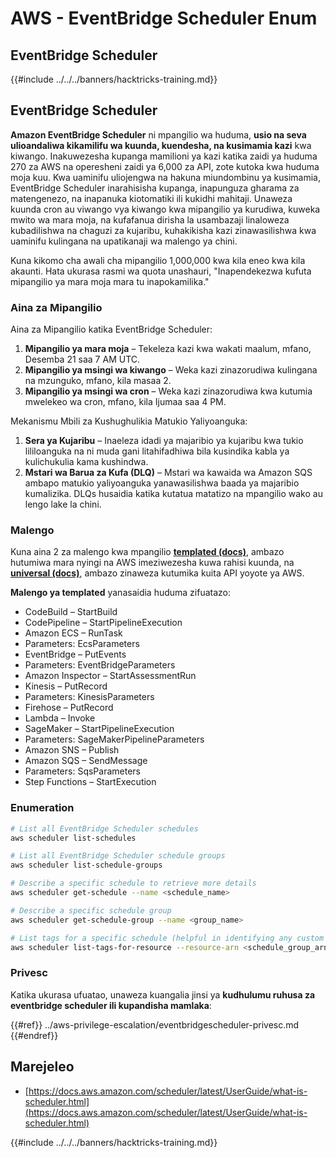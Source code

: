 # AWS - EventBridge Scheduler Enum

## EventBridge Scheduler

{{#include ../../../banners/hacktricks-training.md}}

## EventBridge Scheduler

**Amazon EventBridge Scheduler** ni mpangilio wa huduma, **usio na seva ulioandaliwa kikamilifu wa kuunda, kuendesha, na kusimamia kazi** kwa kiwango. Inakuwezesha kupanga mamilioni ya kazi katika zaidi ya huduma 270 za AWS na operesheni zaidi ya 6,000 za API, zote kutoka kwa huduma moja kuu. Kwa uaminifu uliojengwa na hakuna miundombinu ya kusimamia, EventBridge Scheduler inarahisisha kupanga, inapunguza gharama za matengenezo, na inapanuka kiotomatiki ili kukidhi mahitaji. Unaweza kuunda cron au viwango vya kiwango kwa mipangilio ya kurudiwa, kuweka mwito wa mara moja, na kufafanua dirisha la usambazaji linaloweza kubadilishwa na chaguzi za kujaribu, kuhakikisha kazi zinawasilishwa kwa uaminifu kulingana na upatikanaji wa malengo ya chini.

Kuna kikomo cha awali cha mipangilio 1,000,000 kwa kila eneo kwa kila akaunti. Hata ukurasa rasmi wa quota unashauri, "Inapendekezwa kufuta mipangilio ya mara moja mara tu inapokamilika."&#x20;

### Aina za Mipangilio

Aina za Mipangilio katika EventBridge Scheduler:

1. **Mipangilio ya mara moja** – Tekeleza kazi kwa wakati maalum, mfano, Desemba 21 saa 7 AM UTC.
2. **Mipangilio ya msingi wa kiwango** – Weka kazi zinazorudiwa kulingana na mzunguko, mfano, kila masaa 2.
3. **Mipangilio ya msingi wa cron** – Weka kazi zinazorudiwa kwa kutumia mwelekeo wa cron, mfano, kila Ijumaa saa 4 PM.

Mekanismu Mbili za Kushughulikia Matukio Yaliyoanguka:

1. **Sera ya Kujaribu** – Inaeleza idadi ya majaribio ya kujaribu kwa tukio lililoanguka na ni muda gani litahifadhiwa bila kusindika kabla ya kulichukulia kama kushindwa.
2. **Mstari wa Barua za Kufa (DLQ)** – Mstari wa kawaida wa Amazon SQS ambapo matukio yaliyoanguka yanawasilishwa baada ya majaribio kumalizika. DLQs husaidia katika kutatua matatizo na mpangilio wako au lengo lake la chini.

### Malengo

Kuna aina 2 za malengo kwa mpangilio [**templated (docs)**](https://docs.aws.amazon.com/scheduler/latest/UserGuide/managing-targets-templated.html), ambazo hutumiwa mara nyingi na AWS imeziwezesha kuwa rahisi kuunda, na [**universal (docs)**](https://docs.aws.amazon.com/scheduler/latest/UserGuide/managing-targets-universal.html), ambazo zinaweza kutumika kuita API yoyote ya AWS.

**Malengo ya templated** yanasaidia huduma zifuatazo:

- CodeBuild – StartBuild
- CodePipeline – StartPipelineExecution
- Amazon ECS – RunTask
- Parameters: EcsParameters
- EventBridge – PutEvents
- Parameters: EventBridgeParameters
- Amazon Inspector – StartAssessmentRun
- Kinesis – PutRecord
- Parameters: KinesisParameters
- Firehose – PutRecord
- Lambda – Invoke
- SageMaker – StartPipelineExecution
- Parameters: SageMakerPipelineParameters
- Amazon SNS – Publish
- Amazon SQS – SendMessage
- Parameters: SqsParameters
- Step Functions – StartExecution

### Enumeration
```bash
# List all EventBridge Scheduler schedules
aws scheduler list-schedules

# List all EventBridge Scheduler schedule groups
aws scheduler list-schedule-groups

# Describe a specific schedule to retrieve more details
aws scheduler get-schedule --name <schedule_name>

# Describe a specific schedule group
aws scheduler get-schedule-group --name <group_name>

# List tags for a specific schedule (helpful in identifying any custom tags or permissions)
aws scheduler list-tags-for-resource --resource-arn <schedule_group_arn>
```
### Privesc

Katika ukurasa ufuatao, unaweza kuangalia jinsi ya **kudhulumu ruhusa za eventbridge scheduler ili kupandisha mamlaka**:

{{#ref}}
../aws-privilege-escalation/eventbridgescheduler-privesc.md
{{#endref}}

## Marejeleo

- [https://docs.aws.amazon.com/scheduler/latest/UserGuide/what-is-scheduler.html](https://docs.aws.amazon.com/scheduler/latest/UserGuide/what-is-scheduler.html)

{{#include ../../../banners/hacktricks-training.md}}
